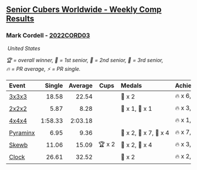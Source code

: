 <style>table {white-space: nowrap;}</style>
<link rel="stylesheet" type="text/css" href="/scw-comp/css/flags.css" />

## [Senior Cubers Worldwide - Weekly Comp Results](/scw-comp/results/)
### Mark Cordell - [2022CORD03](https://www.worldcubeassociation.org/persons/2022CORD03)

<i class="flag flag-US" />&nbsp;United States

<span style="white-space: nowrap;">🏆 = overall winner</span>, <span style="white-space: nowrap;">🥇 = 1st senior</span>, <span style="white-space: nowrap;">🥈 = 2nd senior</span>, <span style="white-space: nowrap;">🥉 = 3rd senior</span>, <span style="white-space: nowrap;">🔥 = PR average</span>, <span style="white-space: nowrap;">⚡ = PR single</span>.

| Event | Single | Average | Cups | Medals | Achievements|
| :-- | --: | --: | :--: | :-- | :-- |
| [3x3x3](333.md) | 18.58 | 22.54 |  | 🥉 x 2 | 🔥 x 6, ⚡ x 5 |
| [2x2x2](222.md) | 5.87 | 8.28 |  | 🥈 x 1, 🥉 x 1 | 🔥 x 3, ⚡ x 5 |
| [4x4x4](444.md) | 1:58.33 | 2:03.18 |  |  | 🔥 x 1, ⚡ x 4 |
| [Pyraminx](pyram.md) | 6.95 | 9.36 |  | 🥇 x 2, 🥈 x 7, 🥉 x 4 | 🔥 x 7, ⚡ x 9 |
| [Skewb](skewb.md) | 11.06 | 15.09 | 🏆 x 2 | 🥇 x 2, 🥈 x 4 | 🔥 x 3, ⚡ x 3 |
| [Clock](clock.md) | 26.61 | 32.52 |  | 🥈 x 2 | 🔥 x 2, ⚡ x 2 |

<!-- Global site tag (gtag.js) - Google Analytics -->
<script async src="https://www.googletagmanager.com/gtag/js?id=UA-86348435-3"></script>
<script>window.dataLayer = window.dataLayer || []; function gtag() {dataLayer.push(arguments);} gtag('js', new Date()); gtag('config', 'UA-86348435-3');</script>
